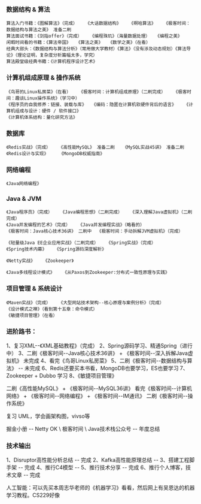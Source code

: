 ### 数据结构 & 算法
    算法入门书籍：《图解算法》（完成）   《大话数据结构》   《啊哈算法》   《极客时间：数据结构与算法之美》 准备二刷
    算法面试书籍：《剑指offer》（完成）   《编程珠玑》（海量数据处理）  《编程之美》
    闲暇时间看的书籍：《算法帝国》  《算法之美》  《数学之美》（在看）
    经典大部头：《数据结构与算法分析》（常用做大学教材）《算法》（没有涉及动态规划）《算法导论》（理论证明，复杂度分析篇幅太多，学究）
    算法殿堂级经典书籍：《计算机程序设计艺术》

### 计算机组成原理 & 操作系统
    《鸟哥的Linux私房菜》（在看）   《极客时间：计算机组成原理》（二刷完成）   《极客时间：趣谈Linux操作系统》（学习中）
    《程序员的自我修养：链接、装载与库》  《编码：隐匿在计算机软硬件背后的语言》   《计算机组成与设计：硬件 / 软件接口》
    《计算机体系结构：量化研究方法》

### 数据库
    《Redis实战》（完成）   《高性能MySQL》 准备二刷   《MySQL实战45讲》 准备二刷
    《Redis设计与实现》    《MongoDB权威指南》 

### 网络编程
    《Java网络编程》
    
### Java & JVM
    《Java程序员》（完成）   《Java编程思想》（二刷完成）   《深入理解Java虚拟机》（二刷完成）
    《Java并发编程的艺术》（完成）   《Java并发编程实战》（略看的）
    《极客时间：Java核心技术36讲》 二刷中  《极客时间：手动拆解JVM虚拟机》（完成）

    《轻量级Java EE企业应用实战》（二刷完成）   《Spring实战》（完成）
    《Spring技术内幕》   《Spring源码深度解析》

    《Netty实战》   《Zookeeper》

    《Java多线程设计模式》   《从Paxos到Zookeeper:分布式一致性原理与实践》

### 项目管理 & 系统设计
    《Maven实战》（完成）   《大型网站技术架构--核心原理与案例分析》（完成）
    《设计模式之禅》（看到第十五章：命令模式）
    《敏捷项目管理》（在看）

### 进阶路书：
1、复习XML--《XML基础教程》（完成）
2、Spring源码学习、精通Spring（进行中）
3、二刷《极客时间--Java核心技术36讲》 + 《极客时间--深入拆解Java虚拟机》 未完成
4、看完《鸟哥Linux私房菜》
5、二刷《极客时间--数据结构与算法》 -- 未完成
6、Redis还要买本书看，MongoDB也要学习，ES也要学习
7、Zookeeper + Dubbo 学习
8、《敏捷项目管理》


二刷《高性能MySQL》 + 《极客时间--MySQL36讲》
看完《极客时间--计算机网络》 + 《极客时间--网络编程》 + 《极客时间--IM通讯》
二刷《极客时间--操作系统》


复习 UML，学会画架构图，vivso等

掘金小册 -- Netty OK  \  极客时间  \  Java技术栈公众号 -- 年度总结

### 技术输出
1、Disruptor高性能分析总结 -- 完成
2、Kafka高性能原理总结 --
3、搭建工程脚手架 -- 完成
4、推行C4模型 --
5、推行技术分享 -- 完成
6、推行个人博客，技术文章 -- 完成

人工智能：可以先买本周志华老师的《机器学习》看看，然后网上有吴恩达的机器学习教程。CS229好像



